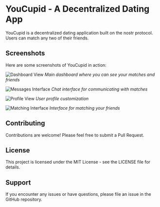 # YouCupid - A Decentralized Dating App

YouCupid is a decentralized dating application built on the nostr protocol.
Users can match any two of their friends.

## Screenshots

Here are some screenshots of YouCupid in action:

![Dashboard View](/screenshot1.png)
*Main dashboard where you can see your matches and friends*

![Messages Interface](/screenshot2.png)
*Chat interface for communicating with matches*

![Profile View](/screenshot3.png)
*User profile customization*

![Matching Interface](/screenshot4.png)
*Interface for matching your friends*

## Contributing

Contributions are welcome! Please feel free to submit a Pull Request.

## License

This project is licensed under the MIT License - see the LICENSE file for details.

## Support

If you encounter any issues or have questions, please file an issue in the GitHub repository.
